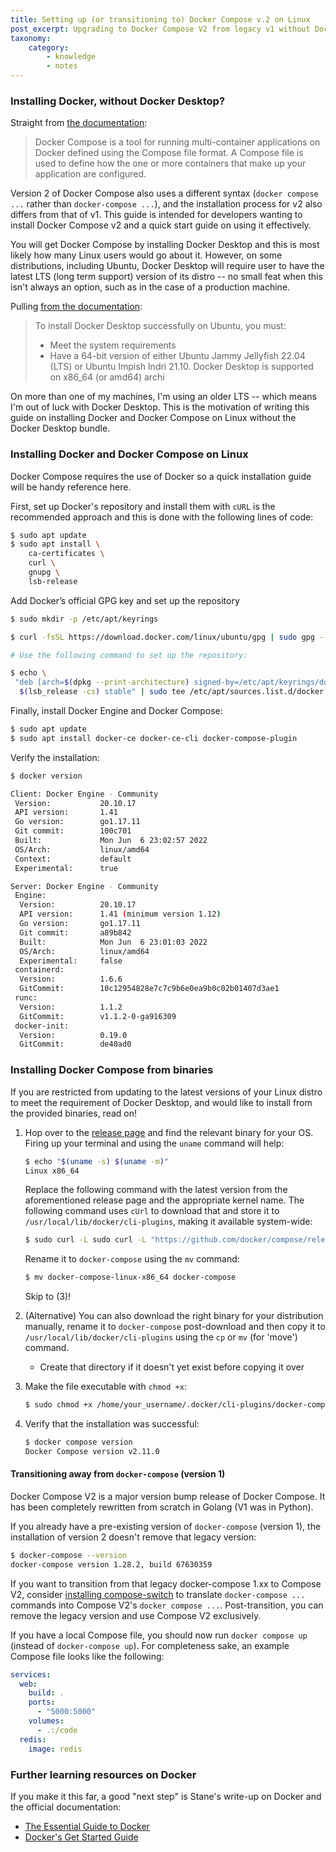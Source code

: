 ```yaml
---
title: Setting up (or transitioning to) Docker Compose v.2 on Linux
post_excerpt: Upgrading to Docker Compose V2 from legacy v1 without Docker Desktop
taxonomy:
    category:
        - knowledge
        - notes
---
```


### Installing Docker, without Docker Desktop?

Straight from [the documentation](https://github.com/docker/compose/tree/v2#linux):
> Docker Compose is a tool for running multi-container applications on Docker defined using the Compose file format. A Compose file is used to define how the one or more containers that make up your application are configured. 

Version 2 of Docker Compose also uses a different syntax (`docker compose ...` rather than `docker-compose ...`), and the installation process for v2 also differs from that of v1. This guide is intended for developers wanting to install Docker Compose v2 and a quick start guide on using it effectively.

You will get Docker Compose by installing Docker Desktop and this is most likely how many Linux users would go about it. However, on some distributions, including Ubuntu, Docker Desktop will require user to have the latest LTS (long term support) version of its distro -- no small feat when this isn't always an option, such as in the case of a production machine. 

Pulling [from the documentation](https://docs.docker.com/desktop/install/ubuntu/):
> To install Docker Desktop successfully on Ubuntu, you must:
> 
> - Meet the system requirements
> - Have a 64-bit version of either Ubuntu Jammy Jellyfish 22.04 (LTS) or Ubuntu Impish Indri 21.10. Docker Desktop is supported on x86_64 (or amd64) archi

On more than one of my machines, I'm using an older LTS -- which means I'm out of luck with Docker Desktop. This is the motivation of writing this guide on installing Docker and Docker Compose on Linux without the Docker Desktop bundle.

### Installing Docker and Docker Compose on Linux

Docker Compose requires the use of Docker so a quick installation guide will be handy reference here. 

First, set up Docker's repository and install them with `cURL` is the recommended approach and this is done with the following lines of code:

```bash
$ sudo apt update
$ sudo apt install \
    ca-certificates \
    curl \
    gnupg \
    lsb-release
```

Add Docker’s official GPG key and set up the repository

```bash
$ sudo mkdir -p /etc/apt/keyrings

$ curl -fsSL https://download.docker.com/linux/ubuntu/gpg | sudo gpg --dearmor -o /etc/apt/keyrings/docker.gpg

# Use the following command to set up the repository:

$ echo \
 "deb [arch=$(dpkg --print-architecture) signed-by=/etc/apt/keyrings/docker.gpg] https://download.docker.com/linux/ubuntu \
  $(lsb_release -cs) stable" | sudo tee /etc/apt/sources.list.d/docker.list > /dev/null
```

Finally, install Docker Engine and Docker Compose:

```bash
$ sudo apt update
$ sudo apt install docker-ce docker-ce-cli docker-compose-plugin
```

Verify the installation:
```bash
$ docker version

Client: Docker Engine - Community
 Version:           20.10.17
 API version:       1.41
 Go version:        go1.17.11
 Git commit:        100c701
 Built:             Mon Jun  6 23:02:57 2022
 OS/Arch:           linux/amd64
 Context:           default
 Experimental:      true

Server: Docker Engine - Community
 Engine:
  Version:          20.10.17
  API version:      1.41 (minimum version 1.12)
  Go version:       go1.17.11
  Git commit:       a89b842
  Built:            Mon Jun  6 23:01:03 2022
  OS/Arch:          linux/amd64
  Experimental:     false
 containerd:
  Version:          1.6.6
  GitCommit:        10c12954828e7c7c9b6e0ea9b0c02b01407d3ae1
 runc:
  Version:          1.1.2
  GitCommit:        v1.1.2-0-ga916309
 docker-init:
  Version:          0.19.0
  GitCommit:        de40ad0


```

### Installing Docker Compose from binaries

If you are restricted from updating to the latest versions of your Linux distro to meet the requirement of Docker Desktop, and would like to install from the provided binaries, read on!

1. Hop over to the [release page](https://github.com/docker/compose/releases) and find the relevant binary for your OS. Firing up your terminal and using the `uname` command will help:

    ```bash
    $ echo "$(uname -s) $(uname -m)"
    Linux x86_64
    ```

    Replace the following command with the latest version from the aforementioned release page and the appropriate kernel name. The following command uses `cUrl` to download that and store it to `/usr/local/lib/docker/cli-plugins`, making it available system-wide:

    ```bash
    $ sudo curl -L sudo curl -L "https://github.com/docker/compose/releases/download/2.11.0/docker-compose-$(uname -s)-$(uname -m)" -o /usr/local/lib/docker/cli-plugins
    ```

    Rename it to `docker-compose` using the `mv` command:
    ```bash
    $ mv docker-compose-linux-x86_64 docker-compose
    ```

    Skip to (3)!

2. (Alternative) You can also download the right binary for your distribution manually, rename it to `docker-compose` post-download and then copy it to `/usr/local/lib/docker/cli-plugins` using the `cp` or `mv` (for 'move') command. 
    - Create that directory if it doesn't yet exist before copying it over

3. Make the file executable with `chmod +x`:

    ```bash
    $ sudo chmod +x /home/your_username/.docker/cli-plugins/docker-compose
    ```

4. Verify that the installation was successful:

    ```bash
    $ docker compose version
    Docker Compose version v2.11.0
    ```

#### Transitioning away from `docker-compose` (version 1)

Docker Compose V2 is a major version bump release of Docker Compose. It has been completely rewritten from scratch in Golang (V1 was in Python).

If you already have a pre-existing version of `docker-compose` (version 1), the installation of version 2 doesn't remove that legacy version:

```bash
$ docker-compose --version
docker-compose version 1.28.2, build 67630359
```

If you want to transition from that legacy docker-compose 1.xx to Compose V2, consider [installing compose-switch](https://github.com/docker/compose-switch) to translate `docker-compose ...` commands into Compose V2's `docker compose ...`. Post-transition, you can remove the legacy version and use Compose V2 exclusively.

If you have a local Compose file, you should now run `docker compose up` (instead of `docker-compose up`). For completeness sake, an example Compose file looks like the following:

```yaml
services:
  web:
    build: .
    ports:
      - "5000:5000"
    volumes:
      - .:/code
  redis:
    image: redis
```

### Further learning resources on Docker
If you make it this far, a good "next step" is Stane's write-up on Docker and the official documentation:
    
- [The Essential Guide to Docker](https://supertype.ai/notes/docker-guide/) 
- [Docker's Get Started Guide](https://docs.docker.com/get-started/)
